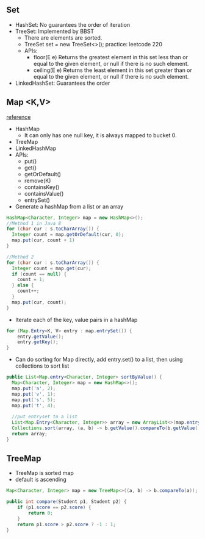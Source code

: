 ## Set
  - HashSet: No guarantees the order of iteration
  - TreeSet: Implemented by BBST
    - There are elements are sorted.
    - TreeSet<Integer> set = new TreeSet<>(); practice: leetcode 220
    - APIs:
      - floor(E e) Returns the greatest element in this set less than or equal to the given element, or null if there is no such element.
      - ceiling(E e) Returns the least element in this set greater than or equal to the given element, or null if there is no such element.
  - LinkedHashSet: Guarantees the order


## Map <K,V>
[reference](https://docs.oracle.com/javase/8/docs/api/java/util/HashMap.html)
  - HashMap
    - It can only has one null key, it is always mapped to bucket 0.
  - TreeMap
  - LinkedHashMap
  - APIs:
     - put()
     - get()
     - getOrDefault()
     - remove(K)
     - containsKey()
     - containsValue()
     - entrySet()
  - Generate a hashMap from a list or an array
```java
HashMap<Character, Integer> map = new HashMap<>();
//Method 1 in Java 8
for (char cur : s.toCharArray()) {
  Integer count = map.getOrDefault(cur, 0);
  map.put(cur, count + 1)
}

//Method 2
for (char cur : s.toCharArray()) {
  Integer count = map.get(cur);
  if (count == null) {
    count = 1;
  } else {
    count++;
  }
  map.put(cur, count);
}
```
  - Iterate each of the key, value pairs in a hashMap
  ```java
  for (Map.Entry<K, V> entry : map.entrySet()) {
      entry.getValue();
      entry.getKey();
}

  ```

- Can do sorting for Map directly, add entry.set() to a list, then using collections to sort list

```java
public List<Map.entry<Character, Integer> sortByValue() {
  Map<Character, Integer> map = new HashMap<>();
  map.put('a', 2);
  map.put('v', 1);
  map.put('s', 5);
  map.put('t', 4);
  
  //put entryset to a list
  List<Map.Entry<Character, Integer>> array = new ArrayList<>(map.entrySet());
  Collections.sort(array, (a, b) -> b.getValue().compareTo(b.getValue()));
  return array;
}
```

## TreeMap

- TreeMap is sorted map
- default is ascending

```java
Map<Character, Integer> map = new TreeMap<>((a, b) -> b.compareTo(a));
```

```java
public int compare(Student p1, Student p2) {
    if (p1.score == p2.score) {
        return 0;
    }
    return p1.score > p2.score ? -1 : 1;
}
```

